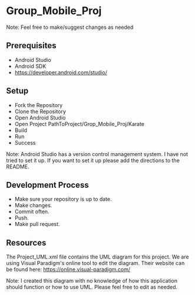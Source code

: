 # Group_Mobile_Proj

Note: Feel free to make/suggest changes as needed

## Prerequisites

- Android Studio
- Android SDK
- https://developer.android.com/studio/

## Setup

- Fork the Repository
- Clone the Repository
- Open Android Studio
- Open Project PathToProject/Grop_Mobile_Proj/Karate
- Build
- Run
- Success

Note: Android Studio has a version control management system. I have not tried to set it up. If you want to set it up please add the directions to the README.

## Development Process

- Make sure your repository is up to date.
- Make changes.
- Commit often.
- Push.
- Make pull request.

## Resources

The Project_UML.xml file contains the UML diagram for this project.
We are using Visual Paradigm's online tool to edit the diagram. 
Their website can be found here: https://online.visual-paradigm.com/

Note: I created this diagram with no knowledge of how this application should function or how to use UML.
Please feel free to edit as needed.
